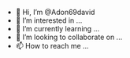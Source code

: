 - 👋 Hi, I’m @Adon69david
- 👀 I’m interested in ...
- 🌱 I’m currently learning ...
- 💞️ I’m looking to collaborate on ...
- 📫 How to reach me ...

<!---
Adon69david/Adon69david is a ✨ special ✨ repository because its `README.md` (this file) appears on your GitHub profile.
You can click the Preview link to take a look at your changes.
--->
